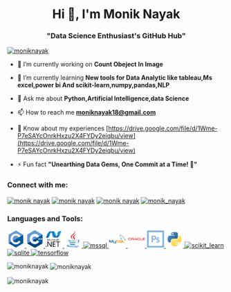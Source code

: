 <h1 align="center">Hi 👋, I'm Monik Nayak</h1>
<h3 align="center">"Data Science Enthusiast's GitHub Hub"</h3>

<p align="left"> <a href="https://github.com/ryo-ma/github-profile-trophy"><img src="https://github-profile-trophy.vercel.app/?username=moniknayak" alt="moniknayak" /></a> </p>

- 🔭 I’m currently working on **Count Obeject In Image**

- 🌱 I’m currently learning **New tools for Data Analytic like tableau,Ms excel,power bi And scikit-learn,numpy,pandas,NLP**

- 💬 Ask me about **Python,Artificial Intelligence,data Science**

- 📫 How to reach me **moniknayak18@gmail.com**

- 📄 Know about my experiences [https://drive.google.com/file/d/1Wme-P7eSAYcOnrkHxzu2X4FYDy2eiqbu/view](https://drive.google.com/file/d/1Wme-P7eSAYcOnrkHxzu2X4FYDy2eiqbu/view)

- ⚡ Fun fact **"Unearthing Data Gems, One Commit at a Time! 💎"**

<h3 align="left">Connect with me:</h3>
<p align="left">
<a href="https://linkedin.com/in/monik nayak" target="blank"><img align="center" src="https://raw.githubusercontent.com/rahuldkjain/github-profile-readme-generator/master/src/images/icons/Social/linked-in-alt.svg" alt="monik nayak" height="30" width="40" /></a>
<a href="https://kaggle.com/monik nayak" target="blank"><img align="center" src="https://raw.githubusercontent.com/rahuldkjain/github-profile-readme-generator/master/src/images/icons/Social/kaggle.svg" alt="monik nayak" height="30" width="40" /></a>
<a href="https://fb.com/monik nayak" target="blank"><img align="center" src="https://raw.githubusercontent.com/rahuldkjain/github-profile-readme-generator/master/src/images/icons/Social/facebook.svg" alt="monik nayak" height="30" width="40" /></a>
<a href="https://instagram.com/monik_nayak" target="blank"><img align="center" src="https://raw.githubusercontent.com/rahuldkjain/github-profile-readme-generator/master/src/images/icons/Social/instagram.svg" alt="monik_nayak" height="30" width="40" /></a>
</p>

<h3 align="left">Languages and Tools:</h3>
<p align="left"> <a href="https://www.cprogramming.com/" target="_blank" rel="noreferrer"> <img src="https://raw.githubusercontent.com/devicons/devicon/master/icons/c/c-original.svg" alt="c" width="40" height="40"/> </a> <a href="https://www.w3schools.com/cpp/" target="_blank" rel="noreferrer"> <img src="https://raw.githubusercontent.com/devicons/devicon/master/icons/cplusplus/cplusplus-original.svg" alt="cplusplus" width="40" height="40"/> </a> <a href="https://dotnet.microsoft.com/" target="_blank" rel="noreferrer"> <img src="https://raw.githubusercontent.com/devicons/devicon/master/icons/dot-net/dot-net-original-wordmark.svg" alt="dotnet" width="40" height="40"/> </a> <a href="https://www.java.com" target="_blank" rel="noreferrer"> <img src="https://raw.githubusercontent.com/devicons/devicon/master/icons/java/java-original.svg" alt="java" width="40" height="40"/> </a> <a href="https://www.microsoft.com/en-us/sql-server" target="_blank" rel="noreferrer"> <img src="https://www.svgrepo.com/show/303229/microsoft-sql-server-logo.svg" alt="mssql" width="40" height="40"/> </a> <a href="https://www.mysql.com/" target="_blank" rel="noreferrer"> <img src="https://raw.githubusercontent.com/devicons/devicon/master/icons/mysql/mysql-original-wordmark.svg" alt="mysql" width="40" height="40"/> </a> <a href="https://www.oracle.com/" target="_blank" rel="noreferrer"> <img src="https://raw.githubusercontent.com/devicons/devicon/master/icons/oracle/oracle-original.svg" alt="oracle" width="40" height="40"/> </a> <a href="https://www.photoshop.com/en" target="_blank" rel="noreferrer"> <img src="https://raw.githubusercontent.com/devicons/devicon/master/icons/photoshop/photoshop-line.svg" alt="photoshop" width="40" height="40"/> </a> <a href="https://www.python.org" target="_blank" rel="noreferrer"> <img src="https://raw.githubusercontent.com/devicons/devicon/master/icons/python/python-original.svg" alt="python" width="40" height="40"/> </a> <a href="https://scikit-learn.org/" target="_blank" rel="noreferrer"> <img src="https://upload.wikimedia.org/wikipedia/commons/0/05/Scikit_learn_logo_small.svg" alt="scikit_learn" width="40" height="40"/> </a> <a href="https://www.sqlite.org/" target="_blank" rel="noreferrer"> <img src="https://www.vectorlogo.zone/logos/sqlite/sqlite-icon.svg" alt="sqlite" width="40" height="40"/> </a> <a href="https://www.tensorflow.org" target="_blank" rel="noreferrer"> <img src="https://www.vectorlogo.zone/logos/tensorflow/tensorflow-icon.svg" alt="tensorflow" width="40" height="40"/> </a> </p>

<p><img align="left" src="https://github-readme-stats.vercel.app/api/top-langs?username=moniknayak&show_icons=true&locale=en&layout=compact" alt="moniknayak" /></p>

<p>&nbsp;<img align="center" src="https://github-readme-stats.vercel.app/api?username=moniknayak&show_icons=true&locale=en" alt="moniknayak" /></p>

<p><img align="center" src="https://github-readme-streak-stats.herokuapp.com/?user=moniknayak&" alt="moniknayak" /></p>

